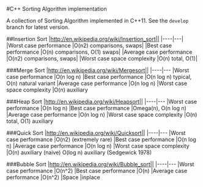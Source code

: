 #C++ Sorting Algorithm implementation

A collection of Sorting Algorithm implemented in C++11. See the `develop` branch for latest version.



##Insertion Sort
|http://en.wikipedia.org/wiki/Insertion_sort||
|----|---|
|Worst case performance              |O(n2) comparisons, swaps|
|Best case performance               |O(n) comparisons, O(1) swaps|
|Average case performance            |O(n2) comparisons, swaps|
|Worst case space complexity         |O(n) total, O(1)|

###Merge Sort
|http://en.wikipedia.org/wiki/Mergesort||
|----|---
|Worst case performance              |O(n log n)
|Best case performance               |O(n log n) typical, O(n) natural variant
|Average case performance            |O(n log n)
|Worst case space complexity         |O(n) auxiliary


###Heap Sort
|http://en.wikipedia.org/wiki/Heapsort||
|----|---
|Worst case performance              |O(n log n)
|Best case performance               |Omega(n), O(n log n)
|Average case performance            |O(n log n)
|Worst case space complexity         |O(n) total, O(1) auxiliary

###Quick Sort
|http://en.wikipedia.org/wiki/Quicksort||
|----|---
|Worst case performance              |O(n2) (extremely rare)
|Best case performance               |O(n log n)
|Average case performance            |O(n log n)
|Worst case space complexity         |O(n) auxiliary (naive) O(log n) auxiliary (Sedgewick 1978)

###Bubble Sort
|http://en.wikipedia.org/wiki/Bubble_sort||
|----|---
|Worst case performance              |O(n^2)
|Best case performance               |O(n)
|Average case performance            |O(n^2)
|Space                               |inplace
